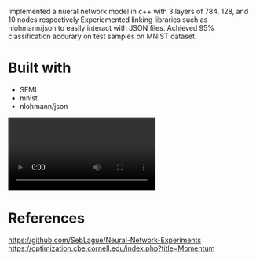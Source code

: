 Implemented a nueral network model in c++ with 3 layers  of 784, 128, and 10 nodes respectively
Experiemented linking libraries such as nlohmann/json to easily interact with JSON files.
Achieved 95\% classification accurary on test samples on MNIST dataset.

# Built with

- SFML
- mnist
- nlohmann/json

![](https://github.com/TrevorSemeraro/digit-recognition/blob/master/example.mp4)

# References

https://github.com/SebLague/Neural-Network-Experiments
https://optimization.cbe.cornell.edu/index.php?title=Momentum
